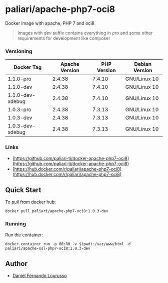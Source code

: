 # paliari/apache-php7-oci8
Docker image with apache, PHP 7 and oci8

> Images with *dev* suffix contains everything in *pro* and some other requirements for development like composer

### Versioning
| Docker Tag        | Apache Version | PHP Version | Debian Version |
|-------------------|----------------|-------------|----------------|
| 1.1.0-pro         | 2.4.38         | 7.4.10      | GNU/Linux 10   |
| 1.1.0-dev         | 2.4.38         | 7.4.10      | GNU/Linux 10   |
| 1.1.0-dev-xdebug  | 2.4.38         | 7.4.10      | GNU/Linux 10   |
| 1.0.3-pro         | 2.4.38         | 7.3.13      | GNU/Linux 10   |
| 1.0.3-dev         | 2.4.38         | 7.3.13      | GNU/Linux 10   |
| 1.0.3-dev-xdebug  | 2.4.38         | 7.3.13      | GNU/Linux 10   |

### Links
- [https://github.com/paliari-ti/docker-apache-php7-oci8](https://github.com/paliari-ti/docker-apache-php7-oci8)
- [https://hub.docker.com/r/paliari/apache-php7-oci8](https://hub.docker.com/r/paliari/apache-php7-oci8)

## Quick Start

To pull from docker hub:

```
docker pull paliari/apache-php7-oci8:1.0.3-dev
```

### Running

Run the container:

```
docker container run -p 80:80 -v $(pwd):/var/www/html -d paliari/apache-ssl-php7-oci8:1.0.3-dev
```

Author
-------

-	[Daniel Fernando Lourusso](http://dflourusso.com.br)

